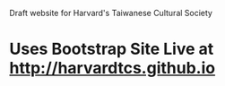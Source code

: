 Draft website for Harvard's Taiwanese Cultural Society

Uses Bootstrap
Site Live at http://harvardtcs.github.io
====================
